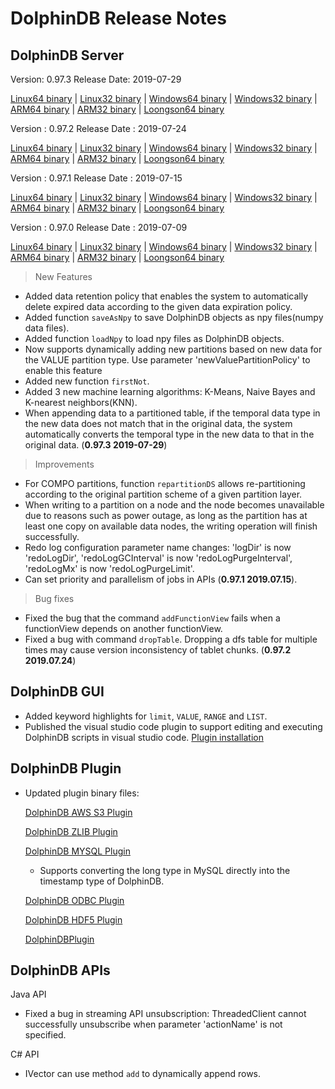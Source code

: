 # DolphinDB Release Notes



## DolphinDB Server

Version: 0.97.3
Release Date: 2019-07-29

[Linux64 binary](http://www.dolphindb.com/downloads/DolphinDB_Linux64_V0.97.3.zip) | 
[Linux32 binary](http://www.dolphindb.com/downloads/DolphinDB_Linux32_V0.97.3.zip) | [Windows64 binary](http://www.dolphindb.com/downloads/DolphinDB_Win64_V0.97.3.zip) | 
[Windows32 binary](http://www.dolphindb.com/downloads/DolphinDB_Win32_V0.97.3.zip) | 
[ARM64 binary](http://www.dolphindb.com/downloads/DolphinDB_ARM64_V0.97.3.zip) | 
[ARM32 binary](http://www.dolphindb.com/downloads/DolphinDB_ARM32_V0.97.3.zip) | [Loongson64 binary](http://www.dolphindb.com/downloads/DolphinDB_Loongson64_V0.97.3.zip) 


Version : 0.97.2
Release Date : 2019-07-24

[Linux64 binary](http://www.dolphindb.com/downloads/DolphinDB_Linux64_V0.97.2.zip) | 
[Linux32 binary](http://www.dolphindb.com/downloads/DolphinDB_Linux32_V0.97.2.zip) | [Windows64 binary](http://www.dolphindb.com/downloads/DolphinDB_Win64_V0.97.2.zip) | 
[Windows32 binary](http://www.dolphindb.com/downloads/DolphinDB_Win32_V0.97.2.zip) | 
[ARM64 binary](http://www.dolphindb.com/downloads/DolphinDB_ARM64_V0.97.2.zip) | 
[ARM32 binary](http://www.dolphindb.com/downloads/DolphinDB_ARM32_V0.97.2.zip) | [Loongson64 binary](http://www.dolphindb.com/downloads/DolphinDB_Loongson64_V0.97.2.zip) 

Version : 0.97.1
Release Date : 2019-07-15

[Linux64 binary](http://www.dolphindb.com/downloads/DolphinDB_Linux64_V0.97.1.zip) | 
[Linux32 binary](http://www.dolphindb.com/downloads/DolphinDB_Linux32_V0.97.1.zip) | [Windows64 binary](http://www.dolphindb.com/downloads/DolphinDB_Win64_V0.97.1.zip) | 
[Windows32 binary](http://www.dolphindb.com/downloads/DolphinDB_Win32_V0.97.1.zip) | 
[ARM64 binary](http://www.dolphindb.com/downloads/DolphinDB_ARM64_V0.97.1.zip) | 
[ARM32 binary](http://www.dolphindb.com/downloads/DolphinDB_ARM32_V0.97.1.zip) | [Loongson64 binary](http://www.dolphindb.com/downloads/DolphinDB_Loongson64_V0.97.1.zip) 


Version : 0.97.0
Release Date : 2019-07-09

[Linux64 binary](http://www.dolphindb.com/downloads/DolphinDB_Linux64_V0.97.0.zip) | 
[Linux32 binary](http://www.dolphindb.com/downloads/DolphinDB_Linux32_V0.97.0.zip) | [Windows64 binary](http://www.dolphindb.com/downloads/DolphinDB_Win64_V0.97.0.zip) | 
[Windows32 binary](http://www.dolphindb.com/downloads/DolphinDB_Win32_V0.97.0.zip) | 
[ARM64 binary](http://www.dolphindb.com/downloads/DolphinDB_ARM64_V0.97.0.zip) | 
[ARM32 binary](http://www.dolphindb.com/downloads/DolphinDB_ARM32_V0.97.0.zip) | [Loongson64 binary](http://www.dolphindb.com/downloads/DolphinDB_Loongson64_V0.97.0.zip) 



> New Features
* Added data retention policy that enables the system to automatically delete expired data according to the given data expiration policy.
* Added function `saveAsNpy` to save DolphinDB objects as npy files(numpy data files). 
* Added function `loadNpy` to load npy files as DolphinDB objects.
* Now supports dynamically adding new partitions based on new data for the VALUE partition type. Use parameter 'newValuePartitionPolicy' to enable this feature
* Added new function `firstNot`.
* Added 3 new machine learning algorithms: K-Means, Naive Bayes and K-nearest neighbors(KNN).
* When appending data to a partitioned table, if the temporal data type in the new data does not match that in the original data, 
  the system automatically converts the temporal type in the new data to that in the original data. (**0.97.3 2019-07-29**)

> Improvements
* For COMPO partitions, function `repartitionDS` allows re-partitioning according to the original partition scheme of a given partition layer.
* When writing to a partition on a node and the node becomes unavailable due to reasons such as power outage, as long as the partition has at least one copy on available data nodes, the writing operation will finish successfully.
* Redo log configuration parameter name changes: 'logDir' is now 'redoLogDir', 'redoLogGCInterval' is now 'redoLogPurgeInterval', 'redoLogMx' is now 'redoLogPurgeLimit'.
* Can set priority and parallelism of jobs in APIs (**0.97.1 2019.07.15**). 

> Bug fixes
* Fixed the bug that the command `addFunctionView` fails when a functionView depends on another functionView.
* Fixed a bug with command `dropTable`. Dropping a dfs table for multiple times may cause version inconsistency of tablet chunks. (**0.97.2 2019.07.24**)

## DolphinDB GUI

* Added keyword highlights for `limit`, `VALUE`, `RANGE` and `LIST`.
* Published the visual studio code plugin to support editing and executing DolphinDB scripts in visual studio code. [Plugin installation](https://marketplace.visualstudio.com/items?itemName=dolphindb.dolphindb-vscode)

## DolphinDB Plugin

* Updated plugin binary files:

    [DolphinDB AWS S3 Plugin](http://www.dolphindb.com/downloads/AWSS3_V0.97.0.zip)

    [DolphinDB ZLIB Plugin](http://www.dolphindb.com/downloads/ZLIB_V0.97.0.zip)

    [DolphinDB MYSQL Plugin](http://www.dolphindb.com/downloads/MYSQL_V0.97.0.zip)

    * Supports converting the long type in MySQL directly into the timestamp type of DolphinDB.

    [DolphinDB ODBC Plugin](http://www.dolphindb.com/downloads/ODBC_V0.97.0.zip)

    [DolphinDB HDF5 Plugin](http://www.dolphindb.com/downloads/HDF5_V0.97.0.zip)

    [DolphinDBPlugin](https://github.com/dolphindb/release/raw/master/0.97/DolphinDB_Plugin_V0.97.0_src.zip)

## DolphinDB APIs

Java API

* Fixed a bug in streaming API unsubscription: ThreadedClient cannot successfully unsubscribe when parameter 'actionName' is not specified.

C# API

*  IVector can use method `add` to dynamically append rows.
